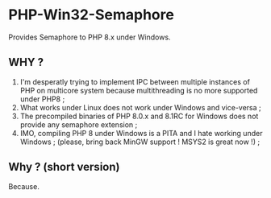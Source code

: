 # PHP-Win32-Semaphore
Provides Semaphore to PHP 8.x under Windows.

## WHY ?

1. I'm desperatly trying to implement IPC between multiple instances of PHP on multicore system because multithreading is no more supported under PHP8 ;
2. What works under Linux does not work under Windows and vice-versa ;
3. The precompiled binaries of PHP 8.0.x and 8.1RC for Windows does not provide any semaphore extension ;
4. IMO, compiling PHP 8 under Windows is a PITA and I hate working under Windows ; (please, bring back MinGW support ! MSYS2 is great now !) ;

## Why ? (short version)

Because.
